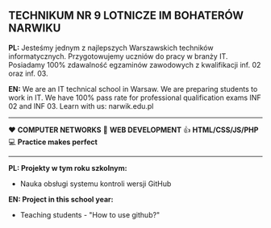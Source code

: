 ## TECHNIKUM NR 9 LOTNICZE IM BOHATERÓW NARWIKU

**PL:** Jesteśmy jednym z najlepszych Warszawskich techników informatycznych. Przygotowujemy uczniów do pracy w branży IT. Posiadamy 100% zdawalność egzaminów zawodowych z kwalifikacji 
inf. 02 oraz inf. 03. 

**EN:** We are an IT technical school in Warsaw. We are preparing students to work in IT. We have 100% pass rate for professional qualification exams INF 02 and INF 03. Learn with us: narwik.edu.pl

---

❤️ **COMPUTER NETWORKS**
👀 **WEB DEVELOPMENT**
👍 **HTML/CSS/JS/PHP**
💻 **Practice makes perfect**

---


**PL: Projekty w tym roku szkolnym:**
- Nauka obsługi systemu kontroli wersji GitHub

**EN: Project in this school year:**
- Teaching students - "How to use github?"
